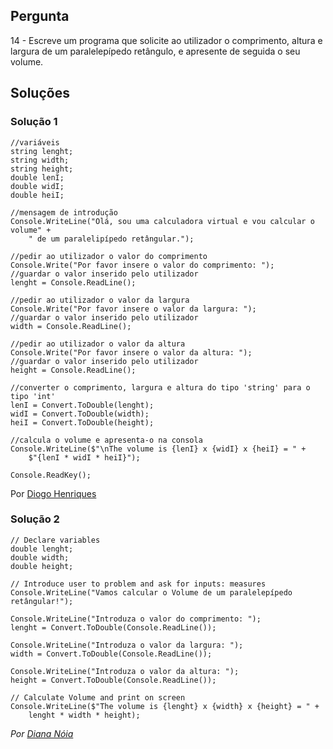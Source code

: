 ## Pergunta

14 - Escreve um programa que solicite ao utilizador o comprimento, altura e 
largura de um paralelepípedo retângulo, e apresente de seguida o seu volume.

## Soluções

### Solução 1

```Csharp
//variáveis
string lenght;
string width;
string height;
double lenI;
double widI;
double heiI;

//mensagem de introdução
Console.WriteLine("Olá, sou uma calculadora virtual e vou calcular o volume" +
    " de um paralelipípedo retângular.");

//pedir ao utilizador o valor do comprimento 
Console.Write("Por favor insere o valor do comprimento: ");
//guardar o valor inserido pelo utilizador
lenght = Console.ReadLine();

//pedir ao utilizador o valor da largura
Console.Write("Por favor insere o valor da largura: ");
//guardar o valor inserido pelo utilizador
width = Console.ReadLine();

//pedir ao utilizador o valor da altura
Console.Write("Por favor insere o valor da altura: ");
//guardar o valor inserido pelo utilizador
height = Console.ReadLine();

//converter o comprimento, largura e altura do tipo 'string' para o tipo 'int'
lenI = Convert.ToDouble(lenght);
widI = Convert.ToDouble(width);
heiI = Convert.ToDouble(height);

//calcula o volume e apresenta-o na consola
Console.WriteLine($"\nThe volume is {lenI} x {widI} x {heiI} = " +
    $"{lenI * widI * heiI}");

Console.ReadKey();
````


Por [Diogo Henriques](https://github.com/diogo-h)

### Solução 2

```Csharp
// Declare variables
double lenght;
double width;
double height;

// Introduce user to problem and ask for inputs: measures
Console.WriteLine("Vamos calcular o Volume de um paralelepípedo retângular!");

Console.WriteLine("Introduza o valor do comprimento: ");
lenght = Convert.ToDouble(Console.ReadLine());

Console.WriteLine("Introduza o valor da largura: ");
width = Convert.ToDouble(Console.ReadLine());

Console.WriteLine("Introduza o valor da altura: ");
height = Convert.ToDouble(Console.ReadLine());

// Calculate Volume and print on screen
Console.WriteLine($"The volume is {lenght} x {width} x {height} = " +
    lenght * width * height);
```

*Por [Diana Nóia](https://github.com/DianaNoia)*